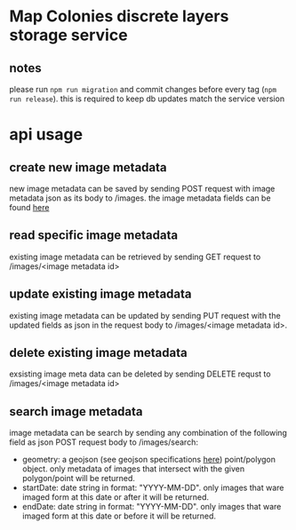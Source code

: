 # Map Colonies discrete layers storage service

## notes

please run `npm run migration` and commit changes before every tag (`npm run release`).
this is required to keep db updates match the service version

# api usage

## create new image metadata

new image metadata can be saved by sending POST request with image metadata json as its body to /images.
the image metadata fields can be found [here](https://github.com/mapcolonies/geedocker/issues/12)

## read specific image metadata

existing image metadata can be retrieved by sending GET request to /images/\<image metadata id\>

## update existing image metadata

existing image metadata can be updated by sending PUT request with the updated fields as json in the request body to /images/\<image metadata id\>.

## delete existing image metadata

exsisting image meta data can be deleted by sending DELETE requst to /images/\<image metadata id\>

## search image metadata

image metadata can be search by sending any combination of the following field as json POST request body to /images/search:

- geometry: a geojson (see geojson specifications [here](https://tools.ietf.org/html/rfc7946)) point/polygon object. only metadata of images that intersect with the given polygon/point will be returned.
- startDate: date string in format: "YYYY-MM-DD". only images that ware imaged form at this date or after it will be returned.
- endDate: date string in format: "YYYY-MM-DD". only images that ware imaged form at this date or before it will be returned.
